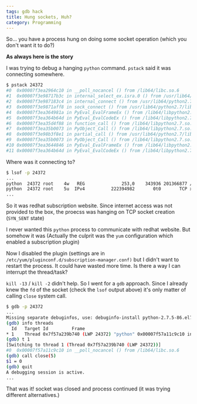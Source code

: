```yaml
---
tags: gdb hack
title: Hung sockets, Huh?
category: Programming
---
```


So... you have a process hung on doing some socket operation (which you don't want it to do?)

__As always here is the story__  

I was trying to debug a hanging `python` command. `pstack` said it was connecting somewhere.
```bash
$ pstack 24372
#0  0x00007f3ea2964c10 in __poll_nocancel () from /lib64/libc.so.6
#1  0x00007f3e98717b3c in internal_select_ex.isra.0 () from /usr/lib64/python2.7/lib-dynload/_socketmodule.so
#2  0x00007f3e987183c4 in internal_connect () from /usr/lib64/python2.7/lib-dynload/_socketmodule.so
#3  0x00007f3e9871aff8 in sock_connect () from /usr/lib64/python2.7/lib-dynload/_socketmodule.so
#4  0x00007f3ea364981a in PyEval_EvalFrameEx () from /lib64/libpython2.7.so.1.0
#5  0x00007f3ea364b64d in PyEval_EvalCodeEx () from /lib64/libpython2.7.so.1.0
#6  0x00007f3ea35d4f88 in function_call () from /lib64/libpython2.7.so.1.0
#7  0x00007f3ea35b0073 in PyObject_Call () from /lib64/libpython2.7.so.1.0
#8  0x00007f3e98b3f8e1 in partial_call () from /usr/lib64/python2.7/lib-dynload/_functoolsmodule.so
#9  0x00007f3ea35b0073 in PyObject_Call () from /lib64/libpython2.7.so.1.0
#10 0x00007f3ea3644846 in PyEval_EvalFrameEx () from /lib64/libpython2.7.so.1.0
#11 0x00007f3ea364b64d in PyEval_EvalCodeEx () from /lib64/libpython2.7.so.1.0
```

Where was it connecting to?
```bash
$ lsof -p 24372
...
python  24372 root    4w   REG              253,0    343936 201366877 /var/log/rhsm/rhsm.log
python  24372 root    5u  IPv4          222394982       0t0       TCP xyz.abc.mno:46640->subscription.rhsm.redhat.com:https (SYN_SENT)
...
```

So it was redhat subscription website. Since internet access was not provided to the box, the proecss was hanging on TCP socket creation (`SYN_SENT` state)

I never wanted this `python` process to communicate with redhat website. But somehow it was (Actually the culprit was the `yum` configuration which enabled a subscription plugin)

Now I disabled the plugin (settings are in `/etc/yum/pluginconf.d/subscription-manager.conf)` but I didn't want to restart the process. It could have wasted more time. Is there a way I can interrupt the thread/task?

`kill -13` / `kill -2` didn't help. So I went for a `gdb` approach. Since I already knew the `fd` of the socket (check the `lsof` output above) it's only matter of calling `close` system call.

```bash
$ gdb -p 24372
...
Missing separate debuginfos, use: debuginfo-install python-2.7.5-86.el7.x86_64
(gdb) info threads
  Id   Target Id         Frame
* 1    Thread 0x7f57a239b740 (LWP 24372) "python" 0x00007f57a11c9c10 in __poll_nocancel () from /lib64/libc.so.6
(gdb) t 1
[Switching to thread 1 (Thread 0x7f57a239b740 (LWP 24372))]
#0  0x00007f57a11c9c10 in __poll_nocancel () from /lib64/libc.so.6
(gdb) call close(5)
$1 = 0
(gdb) quit
A debugging session is active.
...
```

That was it! socket was closed and process continued (it was trying different alternatives.)

